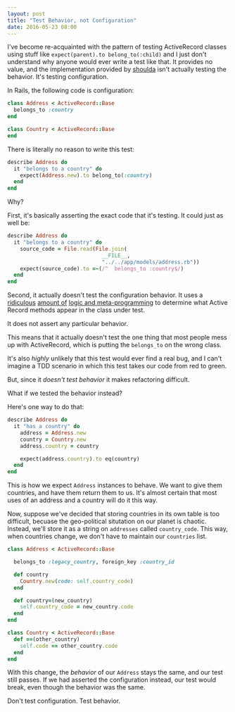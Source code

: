 ```yaml
---
layout: post
title: "Test Behavior, not Configuration"
date: 2016-05-23 08:00
---
```

I've become re-acquainted with the pattern of testing ActiveRecord classes using stuff like `expect(parent).to belong_to(:child)` and I just don't understand why anyone would ever write a test like that.  It provides no value, and the implementation provided by [shoulda][shoulda] isn't actually testing the behavior.  It's testing configuration.

<!-- more -->

In Rails, the following code is configuration:

```ruby
class Address < ActiveRecord::Base
  belongs_to :country
end

class Country < ActiveRecord::Base
end
```

There is literally no reason to write this test:

```ruby
describe Address do
  it "belongs to a country" do
    expect(Address.new).to belong_to(:country)
  end
end
```

Why?

First, it's basically asserting the exact code that it's testing.  It could just as well be:

```ruby
describe Address do
  it "belongs to a country" do
    source_code = File.read(File.join(
                              __FILE__,
                              "../../app/models/address.rb"))
    expect(source_code).to =~(/^  belongs_to :country$/)
  end
end
```

Second, it actually doesn't test the configuration behavior.  It uses a [ridiculous](https://github.com/thoughtbot/shoulda-matchers/blob/b58f0a1807a4346399aa3b9bb5b88923ab9aa2e5/lib/shoulda/matchers/active_record/association_matcher.rb) [amount of](https://github.com/thoughtbot/shoulda-matchers/blob/b58f0a1807a4346399aa3b9bb5b88923ab9aa2e5/lib/shoulda/matchers/active_record/association_matchers/model_reflector.rb) [logic and meta-programming](https://github.com/thoughtbot/shoulda-matchers/blob/b58f0a1807a4346399aa3b9bb5b88923ab9aa2e5/lib/shoulda/matchers/active_record/association_matchers/model_reflection.rb) to determine what Active Record methods appear in the class under test.

It does not assert any particular behavior.

This means that it actually doesn't test the one thing that most people mess up with ActiveRecord, which is putting the `belongs_to` on the wrong class.

It's also _highly_ unlikely that this test would ever find a real bug, and I can't imagine a TDD scenario in which this test takes our code from red to green.

But, since it *doesn't test behavior* it makes refactoring difficult.

What if we tested the behavior instead?

Here's one way to do that:

```ruby
describe Address do
  it "has a country" do
    address = Address.new
    country = Country.new
    address.country = country

    expect(address.country).to eq(country)
  end
end
```

This is how we expect `Address` instances to behave.  We want to give them countries, and have them return them to us.  It's almost certain that most uses of an address and a country will do it this way.

Now, suppose we've decided that storing countries in its own table is too difficult, becuase the geo-political situtation on our planet is chaotic.  Instead, we'll store it as a string on `addresses` called `country_code`.  This way, when countries change, we don't have to maintain our `countries` list.

```ruby
class Address < ActiveRecord::Base

  belongs_to :legacy_country, foreign_key :country_id

  def country
    Country.new(code: self.country_code)
  end

  def country=(new_country)
    self.country_code = new_country.code
  end
end

class Country < ActiveRecord::Base
  def ==(other_country)
    self.code == other_country.code
  end
end
```

With this change, the _behavior_ of our `Address` stays the same, and our test still passes.  If we had asserted the configuration instead, our test would break, even though the behavior was the same.

Don't test configuration.  Test behavior.

[shoulda]: https://github.com/thoughtbot/shoulda-matchers


